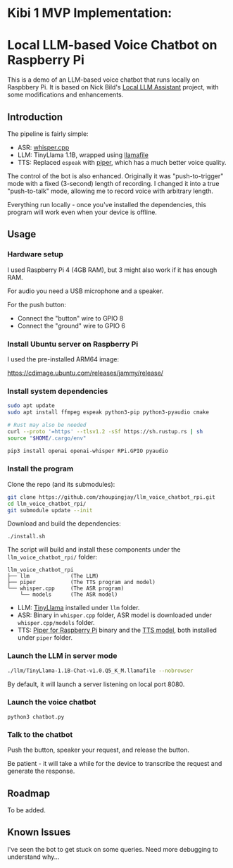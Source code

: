 # Kibi 1 MVP Implementation: 
# Local LLM-based Voice Chatbot on Raspberry Pi

This is a demo of an LLM-based voice chatbot that runs locally on Raspbbery Pi.
It is based on Nick Bild's [Local LLM Assistant](https://github.com/nickbild/local_llm_assistant) project, with some modifications and enhancements.

## Introduction

The pipeline is fairly simple:

- ASR: [whisper.cpp](https://github.com/ggerganov/whisper.cpp)
- LLM: TinyLlama 1.1B, wrapped using [llamafile](https://github.com/Mozilla-Ocho/llamafile)
- TTS: Replaced `espeak` with [piper](https://github.com/rhasspy/piper), which has a much better voice quality.

The control of the bot is also enhanced. Originally it was "push-to-trigger" mode with a fixed (3-second) length of recording.
I changed it into a true "push-to-talk" mode, allowing me to record voice with arbitrary length.

Everything run locally - once you've installed the dependencies, this program will work even when your device is offline.

## Usage

### Hardware setup

I used Raspberry Pi 4 (4GB RAM), but 3 might also work if it has enough RAM.

For audio you need a USB microphone and a speaker.

For the push button:
- Connect the "button" wire to GPIO 8
- Connect the "ground" wire to GPIO 6

### Install Ubuntu server on Raspberry Pi

I used the pre-installed ARM64 image:

https://cdimage.ubuntu.com/releases/jammy/release/

### Install system dependencies

```bash
sudo apt update
sudo apt install ffmpeg espeak python3-pip python3-pyaudio cmake

# Rust may also be needed
curl --proto '=https' --tlsv1.2 -sSf https://sh.rustup.rs | sh
source "$HOME/.cargo/env"

pip3 install openai openai-whisper RPi.GPIO pyaudio
```

### Install the program

Clone the repo (and its submodules):
```bash
git clone https://github.com/zhoupingjay/llm_voice_chatbot_rpi.git
cd llm_voice_chatbot_rpi/
git submodule update --init
```

Download and build the dependencies:
```
./install.sh
```

The script will build and install these components under the `llm_voice_chatbot_rpi/` folder:

```
llm_voice_chatbot_rpi
├── llm             (The LLM)
├── piper           (The TTS program and model)
└── whisper.cpp     (The ASR program)
    └── models      (The ASR model)
```

- LLM: [TinyLlama](https://huggingface.co/jartine/TinyLlama-1.1B-Chat-v1.0-GGUF/resolve/main/TinyLlama-1.1B-Chat-v1.0.Q5_K_M.llamafile?download=true) installed under `llm` folder.
- ASR: Binary in `whisper.cpp` folder, ASR model is downloaded under `whisper.cpp/models` folder.
- TTS: [Piper for Raspberry Pi](https://github.com/rhasspy/piper/releases/download/v1.2.0/piper_arm64.tar.gz) binary and the [TTS model](https://huggingface.co/rhasspy/piper-voices/resolve/v1.0.0/en/en_US/amy/medium/en_US-amy-medium.onnx?download=true), both installed under `piper` folder.

### Launch the LLM in server mode

```bash
./llm/TinyLlama-1.1B-Chat-v1.0.Q5_K_M.llamafile --nobrowser
```

By default, it will launch a server listening on local port 8080.

### Launch the voice chatbot

```
python3 chatbot.py
```

### Talk to the chatbot

Push the button, speaker your request, and release the button.

Be patient - it will take a while for the device to transcribe the request and generate the response.

## Roadmap

To be added.

## Known Issues

I've seen the bot to get stuck on some queries. Need more debugging to understand why...
